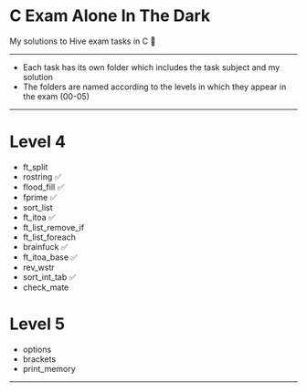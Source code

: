 # C Exam Alone In The Dark
My solutions to Hive exam tasks in C 🐝

---
-	Each task has its own folder which includes the task subject and my solution
-	The folders are named according to the levels in which they appear in the exam (00-05)
---

# Level 4

- ft_split
- rostring ✅
- flood_fill ✅
- fprime ✅
- sort_list
- ft_itoa ✅
- ft_list_remove_if
- ft_list_foreach
- brainfuck ✅
- ft_itoa_base ✅
- rev_wstr
- sort_int_tab ✅
- check_mate

# Level 5

- options
- brackets
- print_memory

---
